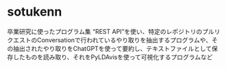 # sotukenn
卒業研究に使ったプログラム集 “REST API”を使い、特定のレポジトリのプルリクエストのConversationで行われているやり取りを抽出するプログラムや、その抽出されたやり取りをChatGPTを使って要約し、テキストファイルとして保存したものを読み取り、それをPyLDAvisを使って可視化するプログラムなど
